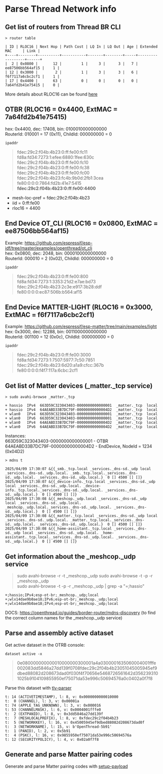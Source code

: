 
# Parse Thread Network info

## Get list of routers from Thread BR CLI 
~~~
> router table

| ID | RLOC16 | Next Hop | Path Cost | LQ In | LQ Out | Age | Extended MAC     | Link |
+----+--------+----------+-----------+-------+--------+-----+------------------+------+
|  2 | 0x0800 |       12 |         1 |     3 |      3 |   7 | ee87506bb564af15 |    1 |
| 12 | 0x3000 |        2 |         1 |     3 |      3 |   6 | f6f7117a6cbc2cf1 |    1 |
| 17 | 0x4400 |       63 |         0 |     0 |      0 |   0 | 7a64fd2b41e75415 |    0 |
~~~
More details about RLOC16 can be found [here](../tools/rloc16.md)

## OTBR (RLOC16 = 0x4400, ExtMAC = 7a64fd2b41e75415)
hex: 0x4400, dec: 17408, bin: 0100010000000000  
RouterId: 010001 = 17 (0x11), ChildId: 000000000 = 0  
~~~
ipaddr
~~~
> fdec:29c2:f04b:4b23:0:ff:fe00:fc11  
> fd8a:fd34:7273:1:efee:6880:1fee:630c  
> fdec:29c2:f04b:4b23:0:ff:fe00:fc10  
> fdec:29c2:f04b:4b23:0:ff:fe00:fc38  
> fdec:29c2:f04b:4b23:0:ff:fe00:fc00  
> fdec:29c2:f04b:4b23:fc4b:9b0d:2fb1:3cea  
> fe80:0:0:0:7864:fd2b:41e7:5415
> **fdec:29c2:f04b:4b23:0:ff:fe00:4400**
- mesh-loc-pref = fdec:29c2:f04b:4b23
- iid = 0:ff:fe00
- rloc16 = 4400


## End Device OT_CLI (RLOC16 = 0x0800, ExtMAC = ee87506bb564af15)
Example: https://github.com/espressif/esp-idf/tree/master/examples/openthread/ot_cli  
hex: 0x0800, dec: 2048, bin: 0000100000000000  
RouterId: 000010 = 2 (0x02), ChildId: 000000000 = 0  
~~~
ipaddr
~~~
> fdec:29c2:f04b:4b23:0:ff:fe00:800  
> fd8a:fd34:7273:1:3353:21d2:e7ae:bd73  
> fdec:29c2:f04b:4b23:2c3e:e917:3b28:ddf  
> fe80:0:0:0:ec87:506b:b564:af15  


## End Device MATTER-LIGHT (RLOC16 = 0x3000, ExtMAC = f6f7117a6cbc2cf1)
Example: https://github.com/espressif/esp-matter/tree/main/examples/light  
hex: 0x3000, dec: 12288, bin: 0011000000000000  
RouterId: 001100 = 12 (0x0c), ChildId: 000000000 = 0  
~~~
ipaddr
~~~
> fdec:29c2:f04b:4b23:0:ff:fe00:3000  
> fd8a:fd34:7273:1:7507:5977:7c50:7851  
> fdec:29c2:f04b:4b23:6d20:a1a9:cfcc:367b  
> fe80:0:0:0:f4f7:117a:6cbc:2cf1  


## Get list of Matter devices (_matter._tcp service)  

~~~
> sudo avahi-browse _matter._tcp

+ hassio  IPv4  663D59C323043403-0000000000000001  _matter._tcp  local
+ hassio  IPv4  64AEABD33B7DC79F-00000000000004D2  _matter._tcp  local
+ wlan0   IPv4  663D59C323043403-0000000000000001  _matter._tcp  local
+ wlan0   IPv6  663D59C323043403-0000000000000001  _matter._tcp  local
+ wlan0   IPv4  64AEABD33B7DC79F-00000000000004D2  _matter._tcp  local
+ wlan0   IPv6  64AEABD33B7DC79F-00000000000004D2  _matter._tcp  local
~~~
Instances:  
663D59C323043403-0000000000000001 - OTBR  
64AEABD33B7DC79F-00000000000004D2 - EndDevice, NodeId = 1234 (0x04D2)  

~~~
> mdns t

2025/04/09 17:30:07 &{{_smb._tcp.local _services._dns-sd._udp local _services._dns-sd._udp.local. _smb._tcp.local._services._dns-sd._udp.local. _services._dns-sd._udp.local.}  0 [] 4500 [] []}
2025/04/09 17:30:07 &{{_device-info._tcp.local _services._dns-sd._udp local _services._dns-sd._udp.local. _device-info._tcp.local._services._dns-sd._udp.local. _services._dns-sd._udp.local.}  0 [] 4500 [] []}
2025/04/09 17:30:08 &{{_meshcop._udp.local _services._dns-sd._udp local _services._dns-sd._udp.local. _meshcop._udp.local._services._dns-sd._udp.local. _services._dns-sd._udp.local.}  0 [] 4500 [] []}
2025/04/09 17:30:08 &{{_matter._tcp.local _services._dns-sd._udp local _services._dns-sd._udp.local. _matter._tcp.local._services._dns-sd._udp.local. _services._dns-sd._udp.local.}  0 [] 4500 [] []}
2025/04/09 17:30:08 &{{_home-assistant._tcp.local _services._dns-sd._udp local _services._dns-sd._udp.local. _home-assistant._tcp.local._services._dns-sd._udp.local. _services._dns-sd._udp.local.}  0 [] 4500 [] []}
~~~


## Get information about the _meshcop._udp service

> sudo avahi-browse -r -t _meshcop._udp
> sudo avahi-browse -t -p -r _meshcop._udp  
> sudo avahi-browse -t -p -r _meshcop._udp | grep -a "=;hassio"  
~~~
+;hassio;IPv4;esp-ot-br;_meshcop._udp;local
+;wlx14dae9b0ae18;IPv6;esp-ot-br;_meshcop._udp;local
+;wlx14dae9b0ae18;IPv4;esp-ot-br;_meshcop._udp;local
~~~

DOCS: https://openthread.io/guides/border-router/mdns-discovery
(to find the correct column names for the _meshcop._udp service)


## Parse and assembly active dataset
Get active dataset in the OTRB console:
~~~
dataset active -x
~~~
> 0e080000000000010000000300001a4a0300001635060004001fffe002083dd5846a27dd139f0708fdec29c2f04b4b23051045005945ef9dbed88082d208673dad0f030f4f70656e5468726561642d3562393101025b9104109855950ef75071da53e996c50694576a0c0402a0f7f8  
  
Parse this dataset with [tlv-parser](../D/utils/tlv-parser)  
~~~
t: 14 (ACTIVETIMESTAMP), l: 8, v: 0x0000000000010000
t:  0 (CHANNEL), l: 3, v: 0x00001a
t: 74 (APPLE_TAG_UNKNOWN), l: 3, v: 0x000016
t: 53 (CHANNELMASK), l: 6, v: 0x0004001fffe0
t:  2 (EXTPANID), l: 8, v: 0x3dd5846a27dd139f
t:  7 (MESHLOCALPREFIX), l: 8, v: 0xfdec29c2f04b4b23
t:  5 (NETWORKKEY), l: 16, v: 0x45005945ef9dbed88082d208673dad0f
t:  3 (NETWORKNAME), l: 15, v: b'OpenThread-5b91'
t:  1 (PANID), l: 2, v: 0x5b91
t:  4 (PSKC), l: 16, v: 0x9855950ef75071da53e996c50694576a
t: 12 (SECURITYPOLICY), l: 4, v: 0x02a0f7f8
~~~

## Generate and parse Matter pairing codes
Generate and parse Matter pairing codes with [setup-payload](../D/utils/setup-payload)  
